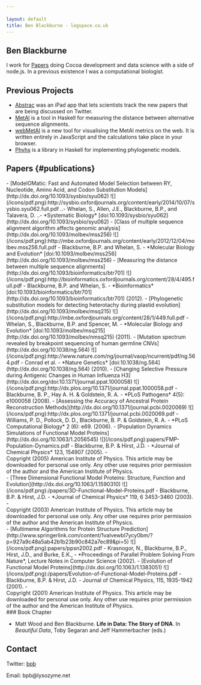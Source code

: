 ```yaml
---

layout: default
title: Ben Blackburne - logspace.co.uk
---
```


Ben Blackburne
--------------

I work for [Papers](http://papersapp.com/) doing Cocoa development and
data science with a side of node.js. In a previous existence I was a
computational biologist.

Previous Projects
-----------------

* [Abstrac](http://www.abstrac.net/*) was an iPad app that lets scientists track the new papers that are being discussed on Twitter.
* [MetAl](http://kumiho.smith.man.ac.uk/whelan/software/metal/*) is a tool in Haskell for measuring the distance between alternative sequence alignments.
* [webMetAl](http://webmetal.org/*) is a new tool for visualising the MetAl metrics on the web. It is written entirely in JavaScript and the calculations take place in your browser.
* [Phyhs](https://github.com/benb/EvoHaskell/*) is a library in Haskell for implementing phylogenetic models.

Papers {#publications}
------

<div class="papers">
- [ModelOMatic: Fast and Automated Model Selection between RY, Nucleotide, Amino Acid, and Codon Substitution Models](http://dx.doi.org/10.1093/sysbio/syu062) ![](/icons/pdf.png):http://sysbio.oxfordjournals.org/content/early/2014/10/07/sysbio.syu062.full.pdf
..- Whelan, S., Allen, J.E., Blackburne, B.P., and Talavera, D.
..- *Systematic Biology* [doi:10.1093/sysbio/syu062](http://dx.doi.org/10.1093/sysbio/syu062)
-   [Class of multiple sequence alignment algorithm affects genomic
    analysis](http://dx.doi.org/10.1093/molbev/mss256)
    ![](/icons/pdf.png):http://mbe.oxfordjournals.org/content/early/2012/12/04/molbev.mss256.full.pdf
    -   Blackburne, B.P. and Whelan, S.
    -   *Molecular Biology and Evolution*
        [doi:10.1093/molbev/mss256](http://dx.doi.org/10.1093/molbev/mss256)
-   [Measuring the distance between multiple sequence
    alignments](http://dx.doi.org/10.1093/bioinformatics/btr701)
    ![](/icons/pdf.png):http://bioinformatics.oxfordjournals.org/content/28/4/495.full.pdf
    -   Blackburne, B.P. and Whelan, S.
    -   *Bioinformatics*
        [doi:10.1093/bioinformatics/btr701](http://dx.doi.org/10.1093/bioinformatics/btr701) (2012).
-   [Phylogenetic substitution models for detecting heterotachy during
    plastid evolution](http://dx.doi.org/10.1093/molbev/msq215)
    ![](/icons/pdf.png):http://mbe.oxfordjournals.org/content/28/1/449.full.pdf
    -   Whelan, S., Blackburne, B.P. and Spencer, M.
    -   *Molecular Biology and Evolution*
        [doi:10.1093/molbev/msq215](http://dx.doi.org/10.1093/molbev/nmsq215) (2011).
-   [Mutation spectrum revealed by breakpoint sequencing of human
    germline CNVs](http://dx.doi.org/10.1038/ng.564)
    ![](/icons/pdf.png):http://www.nature.com/ng/journal/vaop/ncurrent/pdf/ng.564.pdf
    -   Conrad et al.
    -   *Nature Genetics*
        [doi:10.1038/ng.564](http://dx.doi.org/10.1038/ng.564) (2010).
-   [Changing Selective Pressure during Antigenic Changes in Human
    Influenza H3](http://dx.doi.org/doi:10.1371/journal.ppat.1000058)
    ![](/icons/pdf.png):http://dx.plos.org/10.1371/journal.ppat.1000058.pdf
    -   Blackburne, B. P., Hay A. H. & Goldstein, R. A.
    -   *PLoS Pathogens* 4(5): e1000058 (2008).
-   [Assessing the Accuracy of Ancestral Protein Reconstruction
    Methods](http://dx.doi.org/10.1371/journal.pcbi.0020069)
    ![](/icons/pdf.png):http://dx.plos.org/10.1371/journal.pcbi.0020069.pdf
    -   Williams, P. D., Pollock, D. D., Blackburne, B. P. &
        Goldstein, R. A.
    -   *PLoS Computational Biology* 2 (6): e69. (2006).
-   [Population Dynamics Simulations of Functional Model
    Proteins](http://dx.doi.org/10.1063/1.2056545)
    ![](/icons/pdf.png):papers/FMP-Population-Dynamics.pdf
    -   Blackburne, B.P. & Hirst, J.D.
    -   *Journal of Chemical Physics* 123, 154907 (2005).
    -   <div class="copy">Copyright (2005) American Institute
        of Physics. This article may be downloaded for personal
        use only. Any other use requires prior permission of the author
        and the American Institute of Physics.</div>
-   [Three Dimensional Functional Model Proteins: Structure, Function
    and Evolution](http://dx.doi.org/10.1063/1.1590310)
    ![](/icons/pdf.png):/papers/3D-Functional-Model-Proteins.pdf
    -   Blackburne, B.P. & Hirst, J.D.
    -   *Journal of Chemical Physics* 119, 6 3453-3460 (2003).
    -   <div class="copy">Copyright (2003) American Institute
        of Physics. This article may be downloaded for personal
        use only. Any other use requires prior permission of the author
        and the American Institute of Physics.</div>
-   [Multimeme Algorithms for Protein Structure
    Prediction](http://www.springerlink.com/content/1valvewbl7ycy0bm/?p=927a9c48a5ab42b1b23b90c842a7ec89&pi=5)
    ![](/icons/pdf.png):papers/ppsn2002.pdf
    -   Krasnogor, N., Blackburne, B.P., Hirst, J.D., and Burke, E.K.,
    -   *Proceedings of Parallel Problem Solving From Nature*, Lecture
        Notes in Computer Science (2002).
-   [Evolution of Functional Model
    Proteins](http://dx.doi.org/10.1063/1.1383051)
    ![](/icons/pdf.png):/papers/Evolution-of-Functional-Model-Proteins.pdf
    -   Blackburne, B.P. & Hirst, J.D.
    -   Journal of Chemical Physics, 115, 1935-1942 (2001).
    -   <div class="copy">Copyright (2001) American Institute
        of Physics. This article may be downloaded for personal
        use only. Any other use requires prior permission of the author
        and the American Institute of Physics.</div>

</div>
### Book Chapter

-   Matt Wood and Ben Blackburne. **Life in Data: The Story of DNA**. In
    *Beautiful Data*, Toby Segaran and Jeff Hammerbacher (eds.)

Contact
-------

Twitter: [bpb](http://twitter.com/bpb)

Email: bpb@<span style="display:none;">null</span>lysozyme.net
